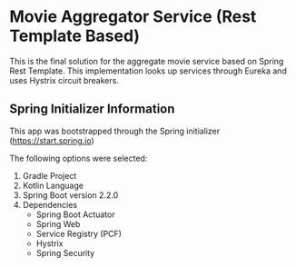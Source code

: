 # Movie Aggregator Service (Rest Template Based)

This is the final solution for the aggregate movie service based on Spring Rest Template. This implementation looks up services through Eureka and uses Hystrix circuit breakers.

## Spring Initializer Information
This app was bootstrapped through the Spring initializer (https://start.spring.io)

The following options were selected:

1. Gradle Project
1. Kotlin Language
1. Spring Boot version 2.2.0
1. Dependencies
   - Spring Boot Actuator
   - Spring Web
   - Service Registry (PCF)
   - Hystrix
   - Spring Security
   